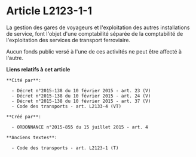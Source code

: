# Article L2123-1-1

La gestion des gares de voyageurs et l'exploitation des autres installations de service, font l'objet d'une comptabilité
séparée de la comptabilité de l'exploitation des services de transport ferroviaire.

Aucun fonds public versé à l'une de ces activités ne peut être affecté à l'autre.

**Liens relatifs à cet article**

	**Cité par**:

	  - Décret n°2015-138 du 10 février 2015 - art. 23 (V)
	  - Décret n°2015-138 du 10 février 2015 - art. 24 (V)
	  - Décret n°2015-138 du 10 février 2015 - art. 37 (V)
	  - Code des transports - art. L2133-4 (VT)

	**Créé par**:

	  - ORDONNANCE n°2015-855 du 15 juillet 2015 - art. 4

	**Anciens textes**:

	  - Code des transports - art. L2123-1 (T)
